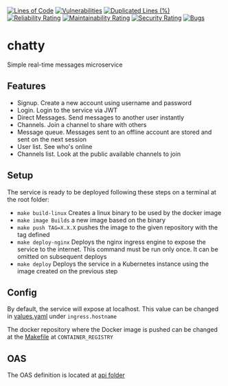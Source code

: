 [![Lines of Code](https://sonarcloud.io/api/project_badges/measure?project=RusselVela_chatty&metric=ncloc)](https://sonarcloud.io/summary/new_code?id=RusselVela_chatty)
[![Vulnerabilities](https://sonarcloud.io/api/project_badges/measure?project=RusselVela_chatty&metric=vulnerabilities)](https://sonarcloud.io/summary/new_code?id=RusselVela_chatty)
[![Duplicated Lines (%)](https://sonarcloud.io/api/project_badges/measure?project=RusselVela_chatty&metric=duplicated_lines_density)](https://sonarcloud.io/summary/new_code?id=RusselVela_chatty)
[![Reliability Rating](https://sonarcloud.io/api/project_badges/measure?project=RusselVela_chatty&metric=reliability_rating)](https://sonarcloud.io/summary/new_code?id=RusselVela_chatty)
[![Maintainability Rating](https://sonarcloud.io/api/project_badges/measure?project=RusselVela_chatty&metric=sqale_rating)](https://sonarcloud.io/summary/new_code?id=RusselVela_chatty)
[![Security Rating](https://sonarcloud.io/api/project_badges/measure?project=RusselVela_chatty&metric=security_rating)](https://sonarcloud.io/summary/new_code?id=RusselVela_chatty)
[![Bugs](https://sonarcloud.io/api/project_badges/measure?project=RusselVela_chatty&metric=bugs)](https://sonarcloud.io/summary/new_code?id=RusselVela_chatty)
# chatty
Simple real-time messages microservice 

## Features
* Signup. Create a new account using username and password
* Login. Login to the service via JWT
* Direct Messages. Send messages to another user instantly
* Channels. Join a channel to share with others
* Message queue. Messages sent to an offline account are stored and sent on the next session
* User list. See who's online
* Channels list. Look at the public available channels to join

## Setup
The service is ready to be deployed following these steps on a terminal at the root folder:
* `make build-linux` Creates a linux binary to be used by the docker image 
* `make image Builds` a new image based on the binary
* `make push TAG=X.X.X` pushes the image to the given repository with the tag defined
* `make deploy-nginx` Deploys the nginx ingress engine to expose the service to the internet. This command must be run only once. It can be omitted on subsequent deploys
* `make deploy` Deploys the service in a Kubernetes instance using the image created on the previous step 

## Config
By default, the service will expose at localhost. This value can be changed in [values.yaml](./deploy/charts/chatty/values.yaml) under `ingress.hostname`

The docker repository where the Docker image is pushed can be changed at the [Makefile](./Makefile) at `CONTAINER_REGISTRY` 

## OAS
The OAS definition is located at [api folder](./api/chatty-service-api.yaml)